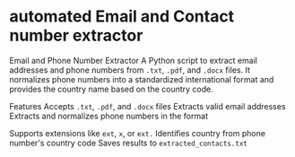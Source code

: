 # automated Email and Contact number extractor
Email and Phone Number Extractor
A Python script to extract email addresses and phone numbers from `.txt`, `.pdf`, and `.docx` files. It normalizes phone numbers into a standardized international format and provides the country name based on the country code.

Features
Accepts `.txt`, `.pdf`, and `.docx` files
Extracts valid email addresses
Extracts and normalizes phone numbers in the format

Supports extensions like `ext`, `x`, or `ext.`
Identifies country from phone number's country code
Saves results to `extracted_contacts.txt`



